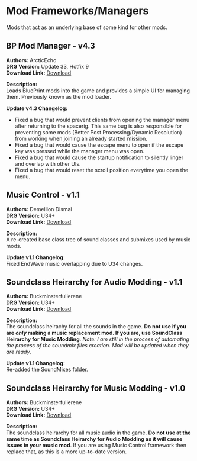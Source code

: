 # Mod Frameworks/Managers
Mods that act as an underlying base of some kind for other mods.

<!-- mod list -->

## BP Mod Manager - v4.3
**Authors:** ArcticEcho  
**DRG Version:** Update 33, Hotfix 9  
**Download Link:** [Download](https://github.com/ArcticEcho/DRG-Mods/raw/440b16704a5e2e627bb93009c9afc73e29841bad/Framework/BP%20Mod%20Manager%20-%20V4.3%20_P.pak)  

**Description:**  
Loads BluePrint mods into the game and provides a simple UI for managing them. Previously known as the mod loader.

**Update v4.3 Changelog:**  
- Fixed a bug that would prevent clients from opening the manager menu after returning to the spacerig. This same bug is also responsible for preventing some mods (Better Post Processing/Dynamic Resolution) from working when joining an already started mission.  
 - Fixed a bug that would cause the escape menu to open if the escape key was pressed while the manager menu was open.  
 - Fixed a bug that would cause the startup notification to silently linger and overlap with other UIs.  
 - Fixed a bug that would reset the scroll position everytime you open the menu.

## Music Control - v1.1
**Authors:** Demellion Dismal  
**DRG Version:** U34+  
**Download Link:** [Download](https://github.com/ArcticEcho/DRG-Mods/raw/9f8b234d7a2b796bbec62bcdad1ac384f2241010/Framework/Music%20Control%20-%20V1.1.zip)  

**Description:**  
A re-created base class tree of sound classes and submixes used by music mods.

**Update v1.1 Changelog:**  
Fixed EndWave music overlapping due to U34 changes.

## Soundclass Heirarchy for Audio Modding - v1.1
**Authors:** Buckminsterfullerene  
**DRG Version:** U34+  
**Download Link:** [Download](https://github.com/ArcticEcho/DRG-Mods/raw/39ffdf728869cfdb3c506ef7c08248a90621b4e0/Framework/Soundclass%20Heirarchy%20For%20Audio%20Modding%20-%20V1.1.zip)  

**Description:**  
The soundclass heirachy for all the sounds in the game. **Do not use if you are _only_ making a music replacement mod. If you are, use SoundClass Heirarchy for Music Modding**. *Note: I am still in the process of automating the process of the soundmix files creation. Mod will be updated when they are ready*.

**Update v1.1 Changelog:**  
Re-added the SoundMixes folder.

## Soundclass Heirarchy for Music Modding - v1.0
**Authors:** Buckminsterfullerene  
**DRG Version:** U34+  
**Download Link:** [Download](https://github.com/ArcticEcho/DRG-Mods/raw/71c6e882ddad8f05bf5b3da2124a808b31985969/Framework/Soundclass%20Heirarchy%20For%20Music%20Modding%20-%20V1.0.zip)  

**Description:**  
The soundclass heirarchy for all music audio in the game. **Do not use at the same time as Soundclass Heirarchy for Audio Modding as it will cause issues in your music mod**. If you are using Music Control framework then replace that, as this is a more up-to-date version.